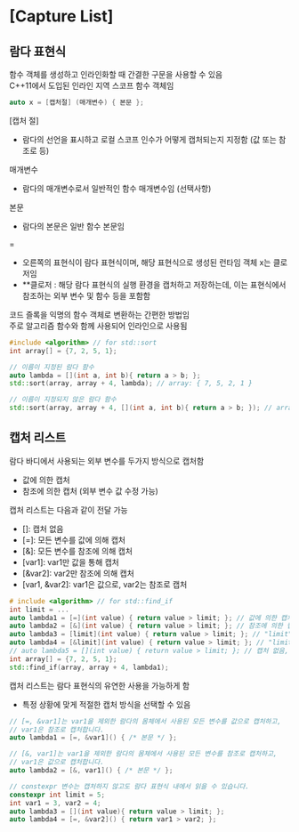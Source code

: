 # [Capture List]

## 람다 표현식

함수 객체를 생성하고 인라인화할 때 간결한 구문을 사용할 수 있음   
C++11에서 도입된 인라인 지역 스코프 함수 객체임   
~~~cpp
auto x = [캡처절] (매개변수) { 본문 };
~~~
[캡처 절]
- 람다의 선언을 표시하고 로컬 스코프 인수가 어떻게 캡처되는지 지정함 (값 또는 참조로 등)

매개변수
- 람다의 매개변수로서 일반적인 함수 매개변수임 (선택사항)

본문
- 람다의 본문은 일반 함수 본문임

=
- 오른쪽의 표현식이 람다 표현식이며, 해당 표현식으로 생성된 런타임 객체 x는 클로저임
- **클로저 : 해당 람다 표현식의 실행 환경을 캡처하고 저장하는데, 이는 표현식에서 참조하는 외부 변수 및 함수 등을 포함함

코드 즐록을 익명의 함수 객체로 변환하는 간편한 방법임   
주로 알고리즘 함수와 함께 사용되어 인라인으로 사용됨   

~~~cpp
#include <algorithm> // for std::sort
int array[] = {7, 2, 5, 1};

// 이름이 지정된 람다 함수
auto lambda = [](int a, int b){ return a > b; };
std::sort(array, array + 4, lambda); // array: { 7, 5, 2, 1 }

// 이름이 지정되지 않은 람다 함수
std::sort(array, array + 4, [](int a, int b){ return a > b; }); // array: { 7, 5, 2, 1 }
~~~

## 캡처 리스트

람다 바디에서 사용되는 외부 변수를 두가지 방식으로 캡처함
- 값에 의한 캡처
- 참조에 의한 캡처 (외부 변수 값 수정 가능)

캡처 리스트는 다음과 같이 전달 가능
- []: 캡처 없음
- [=]: 모든 변수를 값에 의해 캡처
- [&]: 모든 변수를 참조에 의해 캡처
- [var1]: var1만 값을 통해 캡처
- [&var2]: var2만 참조에 의해 캡처
- [var1, &var2]: var1은 값으로, var2는 참조로 캡처

~~~cpp
# include <algorithm> // for std::find_if
int limit = ...
auto lambda1 = [=](int value) { return value > limit; }; // 값에 의한 캡처
auto lambda2 = [&](int value) { return value > limit; }; // 참조에 의한 캡처
auto lambda3 = [limit](int value) { return value > limit; }; // "limit" 값을 통한 캡처
auto lambda4 = [&limit](int value) { return value > limit; }; // "limit" 참조를 통한 캡처
// auto lambda5 = [](int value) { return value > limit; }; // 캡처 없음, 컴파일 오류
int array[] = {7, 2, 5, 1};
std::find_if(array, array + 4, lambda1);
~~~

캡처 리스트는 람다 표현식의 유연한 사용을 가능하게 함
- 특정 상황에 맞게 적절한 캡처 방식을 선택할 수 있음
~~~cpp
// [=, &var1]는 var1을 제외한 람다의 몸체에서 사용된 모든 변수를 값으로 캡처하고,
// var1은 참조로 캡처합니다.
auto lambda1 = [=, &var1]() { /* 본문 */ };

// [&, var1]는 var1을 제외한 람다의 몸체에서 사용된 모든 변수를 참조로 캡처하고,
// var1은 값으로 캡처합니다.
auto lambda2 = [&, var1]() { /* 본문 */ };

// constexpr 변수는 캡처하지 않고도 람다 표현식 내에서 읽을 수 있습니다.
constexpr int limit = 5;
int var1 = 3, var2 = 4;
auto lambda3 = [](int value){ return value > limit; };
auto lambda4 = [=, &var2]() { return var1 > var2; };
~~~
